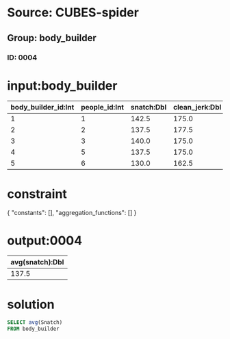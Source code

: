 # Source: CUBES-spider
## Group: body_builder
### ID: 0004

# input:body_builder

| body_builder_id:Int | people_id:Int | snatch:Dbl | clean_jerk:Dbl | total:Dbl |
|---|---|---|---|---|
| 1 | 1 | 142.5 | 175.0 | 317.5 |
| 2 | 2 | 137.5 | 177.5 | 315.0 |
| 3 | 3 | 140.0 | 175.0 | 315.0 |
| 4 | 5 | 137.5 | 175.0 | 312.5 |
| 5 | 6 | 130.0 | 162.5 | 292.5 |

# constraint

{
  "constants": [],
  "aggregation_functions": []
}

# output:0004

| avg(snatch):Dbl |
|---|
| 137.5 |

# solution

```sql
SELECT avg(Snatch)
FROM body_builder
```
